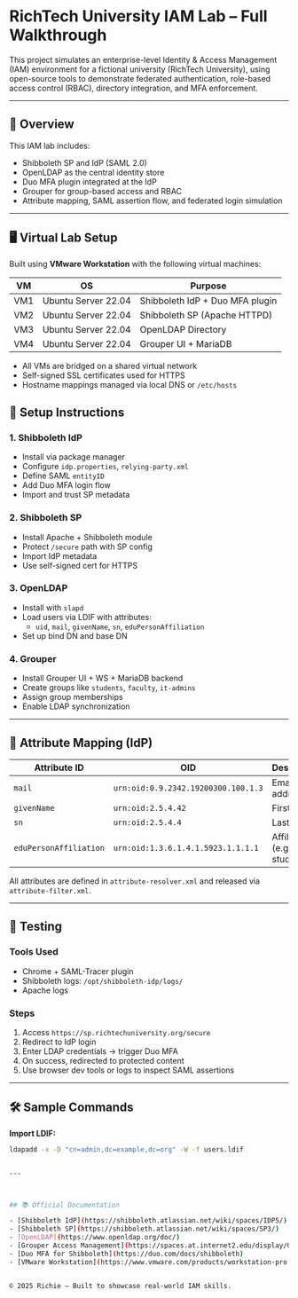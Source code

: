 
# RichTech University IAM Lab – Full Walkthrough

This project simulates an enterprise-level Identity & Access Management (IAM) environment for a fictional university (RichTech University), using open-source tools to demonstrate federated authentication, role-based access control (RBAC), directory integration, and MFA enforcement.

---

## 🧭 Overview

This IAM lab includes:
- Shibboleth SP and IdP (SAML 2.0)
- OpenLDAP as the central identity store
- Duo MFA plugin integrated at the IdP
- Grouper for group-based access and RBAC
- Attribute mapping, SAML assertion flow, and federated login simulation

---

## 🖥️ Virtual Lab Setup

Built using **VMware Workstation** with the following virtual machines:

| VM | OS | Purpose |
|----|----|---------|
| VM1 | Ubuntu Server 22.04 | Shibboleth IdP + Duo MFA plugin |
| VM2 | Ubuntu Server 22.04 | Shibboleth SP (Apache HTTPD) |
| VM3 | Ubuntu Server 22.04 | OpenLDAP Directory |
| VM4 | Ubuntu Server 22.04 | Grouper UI + MariaDB |

- All VMs are bridged on a shared virtual network
- Self-signed SSL certificates used for HTTPS
- Hostname mappings managed via local DNS or `/etc/hosts`

## 🔧 Setup Instructions

### 1. Shibboleth IdP
- Install via package manager
- Configure `idp.properties`, `relying-party.xml`
- Define SAML `entityID`
- Add Duo MFA login flow
- Import and trust SP metadata

### 2. Shibboleth SP
- Install Apache + Shibboleth module
- Protect `/secure` path with SP config
- Import IdP metadata
- Use self-signed cert for HTTPS

### 3. OpenLDAP
- Install with `slapd`
- Load users via LDIF with attributes:
  - `uid`, `mail`, `givenName`, `sn`, `eduPersonAffiliation`
- Set up bind DN and base DN

### 4. Grouper
- Install Grouper UI + WS + MariaDB backend
- Create groups like `students`, `faculty`, `it-admins`
- Assign group memberships
- Enable LDAP synchronization

---

## 🔐 Attribute Mapping (IdP)

| Attribute ID           | OID                                         | Description              |
|------------------------|---------------------------------------------|--------------------------|
| `mail`                 | `urn:oid:0.9.2342.19200300.100.1.3`         | Email address            |
| `givenName`            | `urn:oid:2.5.4.42`                          | First name               |
| `sn`                   | `urn:oid:2.5.4.4`                           | Last name                |
| `eduPersonAffiliation` | `urn:oid:1.3.6.1.4.1.5923.1.1.1.1`          | Affiliation (e.g. student) |

All attributes are defined in `attribute-resolver.xml` and released via `attribute-filter.xml`.

---

## 🧪 Testing

### Tools Used
- Chrome + SAML-Tracer plugin
- Shibboleth logs: `/opt/shibboleth-idp/logs/`
- Apache logs

### Steps
1. Access `https://sp.richtechuniversity.org/secure`
2. Redirect to IdP login
3. Enter LDAP credentials → trigger Duo MFA
4. On success, redirected to protected content
5. Use browser dev tools or logs to inspect SAML assertions

---

## 🛠️ Sample Commands

**Import LDIF:**
```bash
ldapadd -x -D "cn=admin,dc=example,dc=org" -W -f users.ldif


---



## 📚 Official Documentation

- [Shibboleth IdP](https://shibboleth.atlassian.net/wiki/spaces/IDP5/)
- [Shibboleth SP](https://shibboleth.atlassian.net/wiki/spaces/SP3/)
- [OpenLDAP](https://www.openldap.org/doc/)
- [Grouper Access Management](https://spaces.at.internet2.edu/display/Grouper/)
- [Duo MFA for Shibboleth](https://duo.com/docs/shibboleth)
- [VMware Workstation](https://www.vmware.com/products/workstation-pro.html)


© 2025 Richie — Built to showcase real-world IAM skills.
